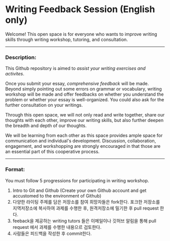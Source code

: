 # Writing Feedback Session (**English only**)

Welcome! This open space is for everyone who wants to improve writing skills through writing workshop, tutoring, and consultation.

---------------------

### Description:
This Github repository is aimed to *assist your writing exercises and activites*.

Once you submit your essay, *comprehensive feedback* will be made. Beyond simply pointing out some errors on grammar or vocabulary, writing workshop will be made and offer feedbacks on whether you understand the problem or whether your essay is well-organized. You could also ask for the further consultation on your writings.

Through this open space, we will not only read and write together, share our thoughts with each other, improve our writing skills, but also further deepen the breadth and depth of our thoughts.

We will be learning from each other as this space provides ample space for communication and individual's development. Discussion, collaboration, engagement, and workshopping are strongly encouraged in that those are an essential part of this cooperative process.

---------------------

### Format:
You must follow 5 progressions for participating in writing workshop.

1. Intro to Git and Github (Create your own Github account and get accustomed to the environment of Github)
2. 다양한 라이팅 주제를 담은 저장소를 참여 희망자들은 fork한다. 포크한 저장소를 지역저장소에 복사하여 과제를 수행한 후, 원격저장소에 밀기한 후 pull request 한다.
3. feeback을 제공하는 writing tutors 들은 이메일이나 깃허브 알림을 통해 pull request 에서 과제를 수행한 내용으르 검토한다.
4. 사람들은 피드백을 작성한 후 commit한다.
